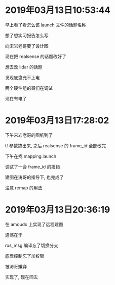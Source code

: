 # 2019年03月13日10:53:44

早上看了看怎么该 launch 文件的话题名称

想了想实习报告怎么写

向宋岩老哥要了设计图



现在把 realsense 的话题改好了

想去改 lidar 的话题

发现底盘充不上电

两个硬件组的哥们在调试



现在有电了



# 2019年03月13日17:28:02

下午宋岩老哥的图纸到了

tf 参数搞出来, 之后 realsense 的 frame_id 全部改完

下午在找 mapping.launch

调试了一会 frame_id 的报错

建图在涛哥的指导下, 也完成了

注意 remap 的用法



# 2019年03月13日20:36:19

在 amoudo 上实现了远程建图

遗憾在于

ros_msg 编译忘了切换分支

底盘控制忘了加权限

被涛哥嫌弃

实现了, 现在回去